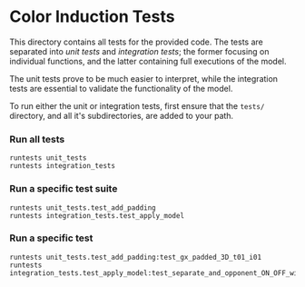 Color Induction Tests
=====================

This directory contains all tests for the provided code. The tests are
separated into _unit tests_ and _integration tests_; the former focusing on
individual functions, and the latter containing full executions of the
model.

The unit tests prove to be much easier to interpret, while the integration
tests are essential to validate the functionality of the model.

To run either the unit or integration tests, first ensure that the
`tests/` directory, and all it's subdirectories, are added to your path.

### Run all tests
```
runtests unit_tests
runtests integration_tests
```

### Run a specific test suite
```
runtests unit_tests.test_add_padding
runtests integration_tests.test_apply_model
```

### Run a specific test
```
runtests unit_tests.test_add_padding:test_gx_padded_3D_t01_i01
runtests integration_tests.test_apply_model:test_separate_and_opponent_ON_OFF_without_channel_interactions
```